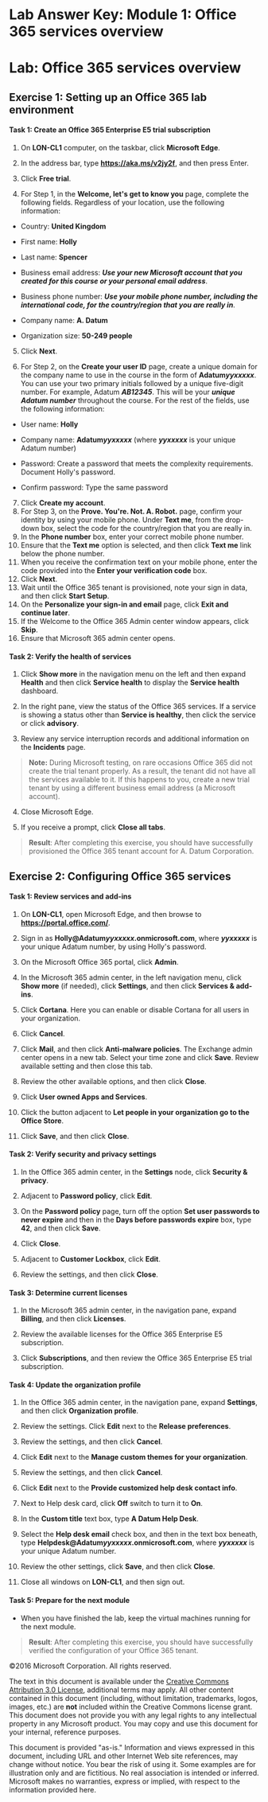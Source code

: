 # Lab Answer Key:  Module 1: Office 365 services overview
# Lab: Office 365 services overview

## Exercise 1: Setting up an Office 365 lab environment

#### Task 1: Create an Office 365 Enterprise E5 trial subscription

1. On  **LON-CL1** computer, on the taskbar, click  **Microsoft Edge**.

2. In the address bar, type **https://aka.ms/v2jy2f**, and then press Enter.

3. Click  **Free trial**.

4. For Step 1, in the  **Welcome, let's get to know you** page, complete the following fields. Regardless of your location, use the following information:


  - Country:  **United Kingdom**

  - First name:  **Holly**

  - Last name: **Spencer**

  - Business email address:  ***Use your new Microsoft account that you created for this course or your personal email address***.

  - Business phone number:  ***Use your mobile phone number, including the international code, for the country/region that you are really in***.

  - Company name:  **A. Datum**

  - Organization size:  **50-249 people**


5. Click  **Next**.

6. For Step 2, on the  **Create your user ID** page, create a unique domain for the company name to use in the course in the form of **Adatum*yyxxxxx***. You can use your two primary initials followed by a unique five-digit number. For example, Adatum ***AB12345***. This will be your ***unique Adatum number*** throughout the course. For the rest of the fields, use the following information:


  - User name:  **Holly**

  - Company name:  **Adatum*yyxxxxx*** (where ***yyxxxxx*** is your unique Adatum number)

  - Password:  Create a password that meets the complexity requirements. Document Holly's password.

  - Confirm password:  Type the same password


7. Click  **Create my account**.
8. For Step 3, on the  **Prove. You're. Not. A. Robot.** page, confirm your identity by using your mobile phone. Under **Text me**, from the drop-down box, select the code for the country/region that you are really in.
9. In the  **Phone number** box, enter your correct mobile phone number.
10. Ensure that the  **Text me** option is selected, and then click **Text me** link below the phone number.
11. When you receive the confirmation text on your mobile phone, enter the code provided into the  **Enter your verification code** box.
12. Click  **Next**.
13. Wait until the Office 365 tenant is provisioned, note your sign in data, and then click  **Start Setup**.
14. On the **Personalize your sign-in and email** page, click **Exit and continue later**. 
15. If the Welcome to the Office 365 Admin center window appears, click **Skip**.
16. Ensure that Microsoft 365 admin center opens.

#### Task 2: Verify the health of services

1. Click **Show more** in the navigation menu on the left and then expand **Health** and then click **Service health** to display the **Service health** dashboard.

2. In the right pane, view the status of the Office 365 services. If a service is showing a status other than  **Service is healthy**, then click the service or click  **advisory**.

3. Review any service interruption records and additional information on the  **Incidents** page.

>  **Note:** During Microsoft testing, on rare occasions Office 365 did not create the trial tenant properly. As a result, the tenant did not have all the services available to it. If this happens to you, create a new trial tenant by using a different business email address (a Microsoft account).

4. Close Microsoft Edge.

5. If you receive a prompt, click  **Close all tabs**.


>  **Result**: After completing this exercise, you should have successfully provisioned the Office 365 tenant account for A. Datum Corporation.


## Exercise 2: Configuring Office 365 services

#### Task 1: Review services and add-ins

1. On  **LON-CL1**, open Microsoft Edge, and then browse to  **https://portal.office.com/**.

2. Sign in as  **Holly@Adatum*yyxxxxx*.onmicrosoft.com**, where ***yyxxxxx*** is your unique Adatum number, by using Holly's password.

3. On the Microsoft Office 365 portal, click  **Admin**.

4. In the Microsoft 365 admin center, in the left navigation menu, click **Show more** (if needed), click  **Settings**, and then click  **Services &amp; add-ins**.

5. Click **Cortana**. Here you can enable or disable Cortana for all users in your organization.

6. Click **Cancel**.

7. Click  **Mail**, and then click  **Anti-malware policies**. The Exchange admin center opens in a new tab. Select your time zone and click **Save**. Review available setting and then close this tab.

8. Review the other available options, and then click  **Close**.

9. Click  **User owned Apps and Services**.

10. Click the button adjacent to  **Let people in your organization go to the Office Store**.

11. Click  **Save**, and then click  **Close**.



#### Task 2: Verify security and privacy settings

1. In the Office 365 admin center, in the  **Settings** node, click **Security &amp; privacy**.

2. Adjacent to  **Password policy**, click  **Edit**.

3. On the  **Password policy** page, turn off the option **Set user passwords to never expire** and then in the **Days before passwords expire** box, type **42**, and then click  **Save**.

4. Click  **Close**.

5. Adjacent to  **Customer Lockbox**, click  **Edit**.

6. Review the settings, and then click  **Close**.



#### Task 3: Determine current licenses

1. In the Microsoft 365 admin center, in the navigation pane, expand  **Billing**, and then click  **Licenses**.

2. Review the available licenses for the Office 365 Enterprise E5 subscription.

3. Click  **Subscriptions**, and then review the Office 365 Enterprise E5 trial subscription.



#### Task 4: Update the organization profile

1. In the Office 365 admin center, in the navigation pane, expand  **Settings**, and then click  **Organization profile**.

2. Review the settings. Click  **Edit** next to the **Release preferences**.

3. Review the settings, and then click  **Cancel**.

4. Click  **Edit** next to the **Manage custom themes for your organization**.

5. Review the settings, and then click  **Cancel**.

6. Click  **Edit** next to the **Provide customized help desk contact info**.

7. Next to Help desk card, click  **Off** switch to turn it to **On**.

8. In the  **Custom title** text box, type **A Datum Help Desk**.

9. Select the  **Help desk email** check box, and then in the text box beneath, type **Helpdesk@Adatum*yyxxxxx*.onmicrosoft.com**, where  ***yyxxxxx*** is your unique Adatum number.

10. Review the other settings, click  **Save**, and then click  **Close**.

11. Close all windows on  **LON-CL1**, and then sign out.



#### Task 5: Prepare for the next module

- When you have finished the lab, keep the virtual machines running for the next module.


>  **Result**: After completing this exercise, you should have successfully verified the configuration of your Office 365 tenant.



©2016 Microsoft Corporation. All rights reserved.

The text in this document is available under the [Creative Commons Attribution 3.0 License](https://creativecommons.org/licenses/by/3.0/legalcode "Creative Commons Attribution 3.0 License"), additional terms may apply.  All other content contained in this document (including, without limitation, trademarks, logos, images, etc.) are **not** included within the Creative Commons license grant.  This document does not provide you with any legal rights to any intellectual property in any Microsoft product. You may copy and use this document for your internal, reference purposes.

This document is provided "as-is." Information and views expressed in this document, including URL and other Internet Web site references, may change without notice. You bear the risk of using it. Some examples are for illustration only and are fictitious. No real association is intended or inferred. Microsoft makes no warranties, express or implied, with respect to the information provided here.

  
